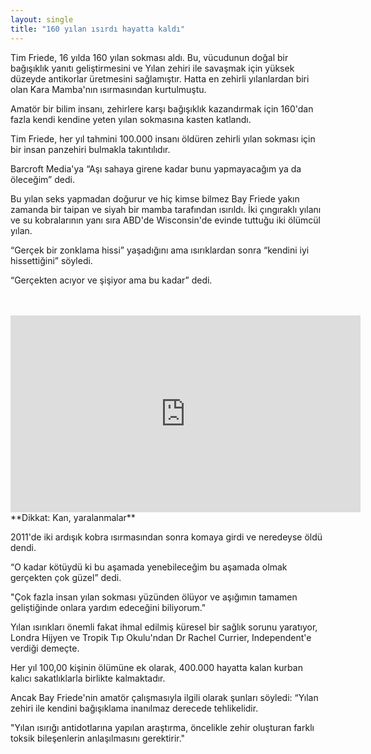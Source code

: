 ```yaml
---
layout: single
title: "160 yılan ısırdı hayatta kaldı"
---
```

Tim Friede, 16 yılda 160 yılan sokması aldı. Bu, vücudunun doğal bir bağışıklık yanıtı geliştirmesini ve Yılan zehiri ile savaşmak için yüksek düzeyde antikorlar üretmesini sağlamıştır. Hatta en zehirli yılanlardan biri olan Kara Mamba'nın ısırmasından kurtulmuştu.

Amatör bir bilim insanı, zehirlere karşı bağışıklık kazandırmak için 160'dan fazla kendi kendine yeten yılan sokmasına kasten katlandı.

Tim Friede, her yıl tahmini 100.000 insanı öldüren zehirli yılan sokması için bir insan panzehiri bulmakla takıntılıdır.

Barcroft Media'ya “Aşı sahaya girene kadar bunu yapmayacağım ya da öleceğim” dedi.

Bu yılan seks yapmadan doğurur ve hiç kimse bilmez
Bay Friede yakın zamanda bir taipan ve siyah bir mamba tarafından ısırıldı. İki çıngıraklı yılanı ve su kobralarının yanı sıra ABD'de Wisconsin'de evinde tuttuğu iki ölümcül yılan.

“Gerçek bir zonklama hissi” yaşadığını ama ısırıklardan sonra “kendini iyi hissettiğini” söyledi.

“Gerçekten acıyor ve şişiyor ama bu kadar” dedi.
                                                                                                                                   
<iframe width="560" height="315" src="https://www.youtube.com/embed/ucpGlWnq8EE" frameborder="0" allow="autoplay; encrypted-media" allowfullscreen></iframe>
**Dikkat: Kan, yaralanmalar**

<script async src="//pagead2.googlesyndication.com/pagead/js/adsbygoogle.js"></script>
<ins class="adsbygoogle"
     style="display:block; text-align:center;"
     data-ad-layout="in-article"
     data-ad-format="fluid"
     data-ad-client="ca-pub-7868661326160958"
     data-ad-slot="3072558811"></ins>
<script>
     (adsbygoogle = window.adsbygoogle || []).push({});
</script>

2011'de iki ardışık kobra ısırmasından sonra komaya girdi ve neredeyse öldü dendi.

“O kadar kötüydü ki bu aşamada yenebileceğim bu aşamada olmak gerçekten çok güzel” dedi.

"Çok fazla insan yılan sokması yüzünden ölüyor ve aşığımın tamamen geliştiğinde onlara yardım edeceğini biliyorum."

Yılan ısırıkları önemli fakat ihmal edilmiş küresel bir sağlık sorunu yaratıyor, Londra Hijyen ve Tropik Tıp Okulu'ndan Dr Rachel Currier, Independent'e verdiği demeçte.

Her yıl 100,00 kişinin ölümüne ek olarak, 400.000 hayatta kalan kurban kalıcı sakatlıklarla birlikte kalmaktadır.

Ancak Bay Friede'nin amatör çalışmasıyla ilgili olarak şunları söyledi: “Yılan zehiri ile kendini bağışıklama inanılmaz derecede tehlikelidir.

"Yılan ısırığı antidotlarına yapılan araştırma, öncelikle zehir oluşturan farklı toksik bileşenlerin anlaşılmasını gerektirir."
